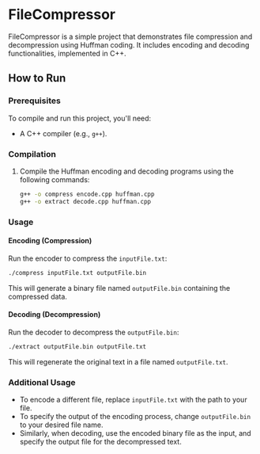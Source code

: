 # FileCompressor

FileCompressor is a simple project that demonstrates file compression and decompression using Huffman coding. It includes encoding and decoding functionalities, implemented in C++.

## How to Run

### Prerequisites

To compile and run this project, you'll need:

- A C++ compiler (e.g., `g++`).

### Compilation

1. Compile the Huffman encoding and decoding programs using the following commands:

    ```sh
    g++ -o compress encode.cpp huffman.cpp
    g++ -o extract decode.cpp huffman.cpp
    ```

### Usage

#### Encoding (Compression)

Run the encoder to compress the `inputFile.txt`:

```sh
./compress inputFile.txt outputFile.bin
```

This will generate a binary file named `outputFile.bin` containing the compressed data.

#### Decoding (Decompression)

Run the decoder to decompress the `outputFile.bin`:

```sh
./extract outputFile.bin outputFile.txt
```

This will regenerate the original text in a file named `outputFile.txt`.

### Additional Usage

- To encode a different file, replace `inputFile.txt` with the path to your file.
- To specify the output of the encoding process, change `outputFile.bin` to your desired file name.
- Similarly, when decoding, use the encoded binary file as the input, and specify the output file for the decompressed text.

